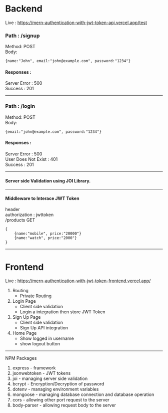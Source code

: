 
# Backend

Live : https://mern-authentication-with-jwt-token-api.vercel.app/test

### Path : /signup
Method: POST<br>
Body:<br>

```
{name:"John", email:"john@example.com", password:"1234"}
```

#### Responses : <br>
Server Error : 500<br>
Success : 201

<hr/>

### Path : /login
Method: POST <br>
Body:<br>
```
{email:"john@example.com", password:"1234"}
```

#### Responses :<br>
Server Error : 500<br>
User Does Not Exist : 401<br>
Success : 201

<hr/>

#### Server side Validation using JOI Library.

<hr/>

#### Middleware to Interace JWT Token
header <br>
authorization : jwttoken<br>
/products GET
```
{
    {name:"mobile", price:"20000"}
    {name:"watch", price:"2000"}
}
```

<hr/>

# Frontend 

Live : https://mern-authentication-with-jwt-token-frontend.vercel.app/

1. Routing
    - Private Routing
2. Login Page
    - Client side validation
    - Login a integration then store JWT Token
3. Sign Up Page
    - Client side validation
    - Sign Up API integration
4. Home Page 
    - Show logged in username
    - show logout button

<hr/>

NPM Packages
1. express - framework
2. jsonwebtoken  - JWT tokens
3. joi - managing server side validation
4. bcrypt - Encryption/Decryption of password
5. dotenv - managing environment variables
6. mongoose - managing database connection and database operation
7. cors - allowing other port request to the server
8. body-parser - allowing request body to the server
